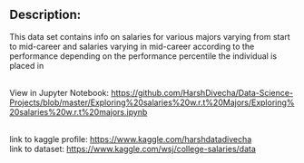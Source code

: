## Description:
This data set contains info on salaries for various majors varying from start to mid-career and salaries varying in mid-career according to the performance depending on the performance percentile the individual is placed in<br><br>

View in Jupyter Notebook: https://github.com/HarshDivecha/Data-Science-Projects/blob/master/Exploring%20salaries%20w.r.t%20Majors/Exploring%20salaries%20w.r.t%20majors.ipynb<br><br>

link to kaggle profile: https://www.kaggle.com/harshdatadivecha<br>
link to dataset: https://www.kaggle.com/wsj/college-salaries/data
